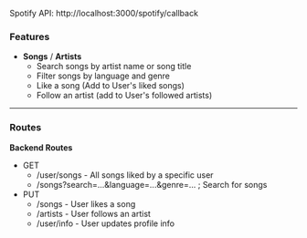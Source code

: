 
Spotify API: http://localhost:3000/spotify/callback


### Features
- **Songs** / **Artists**
    - Search songs by artist name or song title
    - Filter songs by language and genre
    - Like a song (Add to User's liked songs)
    - Follow an artist (add to User's followed artists)


****
### Routes
**Backend Routes**
- GET
    - /user/songs - All songs liked by a specific user
    - /songs?search=...&language=...&genre=... ; Search for songs
- PUT
    - /songs - User likes a song
    - /artists - User follows an artist
    - /user/info - User updates profile info
